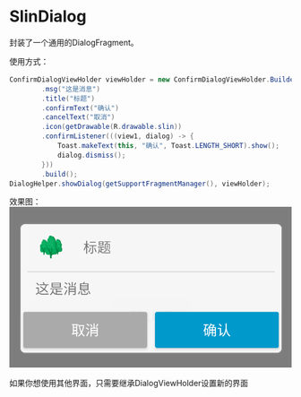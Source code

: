 # SlinDialog

封装了一个通用的DialogFragment。

使用方式：
```java
ConfirmDialogViewHolder viewHolder = new ConfirmDialogViewHolder.Builder()
        .msg("这是消息")
        .title("标题")
        .confirmText("确认")
        .cancelText("取消")
        .icon(getDrawable(R.drawable.slin))
        .confirmListener(((view1, dialog) -> {
            Toast.makeText(this, "确认", Toast.LENGTH_SHORT).show();
            dialog.dismiss();
        }))
        .build();
DialogHelper.showDialog(getSupportFragmentManager(), viewHolder);
```
效果图：
![消息确认框](img/消息确认框.png "消息确认框")

如果你想使用其他界面，只需要继承DialogViewHolder设置新的界面
